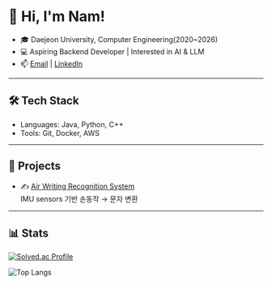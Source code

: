 # 👋 Hi, I'm Nam!

- 🎓 Daejeon University, Computer Engineering(2020~2026)
- 💻 Aspiring Backend Developer | Interested in AI & LLM
- 📫 [Email](mailto:scr08212@gmail.com) | [LinkedIn](https://www.linkedin.com/in/scr08212/)

---

## 🛠 Tech Stack
- Languages: Java, Python, C++
- Tools: Git, Docker, AWS

---

## 🚀 Projects
- ✍️ [Air Writing Recognition System](https://github.com/scr08212/air-writing)  
  IMU sensors 기반 손동작 → 문자 변환

---

## 📊 Stats
[![Solved.ac Profile](http://mazassumnida.wtf/api/v2/generate_badge?boj=scr08212)](https://solved.ac/scr08212)

![Top Langs](https://github-readme-stats.vercel.app/api/top-langs/?username=scr08212&layout=compact)


<!--
**scr08212/scr08212** is a ✨ _special_ ✨ repository because its `README.md` (this file) appears on your GitHub profile.

Here are some ideas to get you started:

- 🔭 I’m currently working on ...
- 🌱 I’m currently learning ...
- 👯 I’m looking to collaborate on ...
- 🤔 I’m looking for help with ...
- 💬 Ask me about ...
- 📫 How to reach me: ...
- 😄 Pronouns: ...
- ⚡ Fun fact: ...
-->
